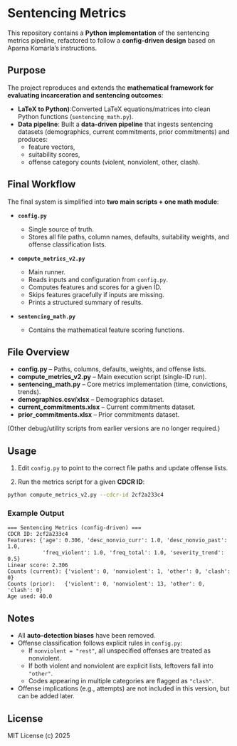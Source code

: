 # Sentencing Metrics 

This repository contains a **Python implementation** of the sentencing metrics pipeline,
refactored to follow a **config-driven design** based on Aparna Komarla’s instructions.


## Purpose

The project reproduces and extends the **mathematical framework for evaluating incarceration and sentencing outcomes**:

- **LaTeX to Python)**:Converted LaTeX equations/matrices into clean Python functions (`sentencing_math.py`).
- **Data pipeline**: Built a **data-driven pipeline** that ingests sentencing datasets 
  (demographics, current commitments, prior commitments) and produces:
  - feature vectors,
  - suitability scores,
  - offense category counts (violent, nonviolent, other, clash).


## Final Workflow

The final system is simplified into **two main scripts + one math module**:

- **`config.py`**
  - Single source of truth.
  - Stores all file paths, column names, defaults, suitability weights, and offense classification lists.

- **`compute_metrics_v2.py`**
  - Main runner.
  - Reads inputs and configuration from `config.py`.
  - Computes features and scores for a given ID.
  - Skips features gracefully if inputs are missing.
  - Prints a structured summary of results.

- **`sentencing_math.py`**
  - Contains the mathematical feature scoring functions.


## File Overview

- **config.py** – Paths, columns, defaults, weights, and offense lists.  
- **compute_metrics_v2.py** – Main execution script (single-ID run).  
- **sentencing_math.py** – Core metrics implementation (time, convictions, trends).  
- **demographics.csv/xlsx** – Demographics dataset.  
- **current_commitments.xlsx** – Current commitments dataset.  
- **prior_commitments.xlsx** – Prior commitments dataset.  

(Other debug/utility scripts from earlier versions are no longer required.)


## Usage

1. Edit `config.py` to point to the correct file paths and update offense lists.

2. Run the metrics script for a given **CDCR ID**:

```bash
python compute_metrics_v2.py --cdcr-id 2cf2a233c4
```

### Example Output

```
=== Sentencing Metrics (config-driven) ===
CDCR ID: 2cf2a233c4
Features: {'age': 0.306, 'desc_nonvio_curr': 1.0, 'desc_nonvio_past': 1.0,
           'freq_violent': 1.0, 'freq_total': 1.0, 'severity_trend': 0.5}
Linear score: 2.306
Counts (current): {'violent': 0, 'nonviolent': 1, 'other': 0, 'clash': 0}
Counts (prior):   {'violent': 0, 'nonviolent': 13, 'other': 0, 'clash': 0}
Age used: 40.0
```


## Notes

- All **auto-detection biases** have been removed.
- Offense classification follows explicit rules in `config.py`:
  - If `nonviolent = "rest"`, all unspecified offenses are treated as nonviolent.
  - If both violent and nonviolent are explicit lists, leftovers fall into `"other"`.
  - Codes appearing in multiple categories are flagged as `"clash"`.
- Offense implications (e.g., attempts) are not included in this version, but can be added later.


## License

MIT License (c) 2025 
